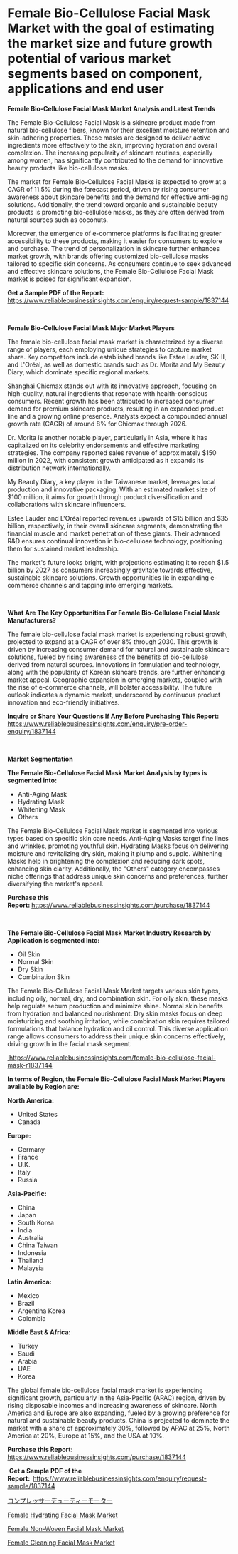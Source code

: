 <p><h1>Female Bio-Cellulose Facial Mask Market with the goal of estimating the market size and future growth potential of various market segments based on component, applications and end user</h1></p><p><strong>Female Bio-Cellulose Facial Mask Market Analysis and Latest Trends</strong></p>
<p><p>The Female Bio-Cellulose Facial Mask is a skincare product made from natural bio-cellulose fibers, known for their excellent moisture retention and skin-adhering properties. These masks are designed to deliver active ingredients more effectively to the skin, improving hydration and overall complexion. The increasing popularity of skincare routines, especially among women, has significantly contributed to the demand for innovative beauty products like bio-cellulose masks.</p><p>The market for Female Bio-Cellulose Facial Masks is expected to grow at a CAGR of 11.5% during the forecast period, driven by rising consumer awareness about skincare benefits and the demand for effective anti-aging solutions. Additionally, the trend toward organic and sustainable beauty products is promoting bio-cellulose masks, as they are often derived from natural sources such as coconuts. </p><p>Moreover, the emergence of e-commerce platforms is facilitating greater accessibility to these products, making it easier for consumers to explore and purchase. The trend of personalization in skincare further enhances market growth, with brands offering customized bio-cellulose masks tailored to specific skin concerns. As consumers continue to seek advanced and effective skincare solutions, the Female Bio-Cellulose Facial Mask market is poised for significant expansion.</p></p>
<p><strong>Get a Sample PDF of the Report:&nbsp;</strong> <a href="https://www.reliablebusinessinsights.com/enquiry/request-sample/1837144?utm_campaign=39&utm_medium=2&utm_source=Github&utm_content=ia&utm_term=10022025&utm_id=female-bio-cellulose-facial-mask">https://www.reliablebusinessinsights.com/enquiry/request-sample/1837144</a></p>
<p>&nbsp;</p>
<p><strong>Female Bio-Cellulose Facial Mask Major Market Players</strong></p>
<p><p>The female bio-cellulose facial mask market is characterized by a diverse range of players, each employing unique strategies to capture market share. Key competitors include established brands like Estee Lauder, SK-II, and L'Oréal, as well as domestic brands such as Dr. Morita and My Beauty Diary, which dominate specific regional markets.</p><p>Shanghai Chicmax stands out with its innovative approach, focusing on high-quality, natural ingredients that resonate with health-conscious consumers. Recent growth has been attributed to increased consumer demand for premium skincare products, resulting in an expanded product line and a growing online presence. Analysts expect a compounded annual growth rate (CAGR) of around 8% for Chicmax through 2026.</p><p>Dr. Morita is another notable player, particularly in Asia, where it has capitalized on its celebrity endorsements and effective marketing strategies. The company reported sales revenue of approximately $150 million in 2022, with consistent growth anticipated as it expands its distribution network internationally.</p><p>My Beauty Diary, a key player in the Taiwanese market, leverages local production and innovative packaging. With an estimated market size of $100 million, it aims for growth through product diversification and collaborations with skincare influencers.</p><p>Estee Lauder and L'Oréal reported revenues upwards of $15 billion and $35 billion, respectively, in their overall skincare segments, demonstrating the financial muscle and market penetration of these giants. Their advanced R&D ensures continual innovation in bio-cellulose technology, positioning them for sustained market leadership.</p><p>The market's future looks bright, with projections estimating it to reach $1.5 billion by 2027 as consumers increasingly gravitate towards effective, sustainable skincare solutions. Growth opportunities lie in expanding e-commerce channels and tapping into emerging markets.</p></p>
<p>&nbsp;</p>
<p><strong>What Are The Key Opportunities For Female Bio-Cellulose Facial Mask Manufacturers?</strong></p>
<p><p>The female bio-cellulose facial mask market is experiencing robust growth, projected to expand at a CAGR of over 8% through 2030. This growth is driven by increasing consumer demand for natural and sustainable skincare solutions, fueled by rising awareness of the benefits of bio-cellulose derived from natural sources. Innovations in formulation and technology, along with the popularity of Korean skincare trends, are further enhancing market appeal. Geographic expansion in emerging markets, coupled with the rise of e-commerce channels, will bolster accessibility. The future outlook indicates a dynamic market, underscored by continuous product innovation and eco-friendly initiatives.</p></p>
<p><strong>Inquire or Share Your Questions If Any Before Purchasing This Report:</strong> <a href="https://www.reliablebusinessinsights.com/enquiry/pre-order-enquiry/1837144?utm_campaign=39&utm_medium=2&utm_source=Github&utm_content=ia&utm_term=10022025&utm_id=female-bio-cellulose-facial-mask">https://www.reliablebusinessinsights.com/enquiry/pre-order-enquiry/1837144</a></p>
<p>&nbsp;</p>
<p><strong>Market Segmentation</strong></p>
<p><strong>The Female Bio-Cellulose Facial Mask Market Analysis by types is segmented into:</strong></p>
<p><ul><li>Anti-Aging Mask</li><li>Hydrating Mask</li><li>Whitening Mask</li><li>Others</li></ul></p>
<p><p>The Female Bio-Cellulose Facial Mask market is segmented into various types based on specific skin care needs. Anti-Aging Masks target fine lines and wrinkles, promoting youthful skin. Hydrating Masks focus on delivering moisture and revitalizing dry skin, making it plump and supple. Whitening Masks help in brightening the complexion and reducing dark spots, enhancing skin clarity. Additionally, the "Others" category encompasses niche offerings that address unique skin concerns and preferences, further diversifying the market's appeal.</p></p>
<p><strong>Purchase this Report:&nbsp;</strong><a href="https://www.reliablebusinessinsights.com/purchase/1837144?utm_campaign=39&utm_medium=2&utm_source=Github&utm_content=ia&utm_term=10022025&utm_id=female-bio-cellulose-facial-mask">https://www.reliablebusinessinsights.com/purchase/1837144</a></p>
<p>&nbsp;</p>
<p><strong>The Female Bio-Cellulose Facial Mask Market Industry Research by Application is segmented into:</strong></p>
<p><ul><li>Oil Skin</li><li>Normal Skin</li><li>Dry Skin</li><li>Combination Skin</li></ul></p>
<p><p>The Female Bio-Cellulose Facial Mask Market targets various skin types, including oily, normal, dry, and combination skin. For oily skin, these masks help regulate sebum production and minimize shine. Normal skin benefits from hydration and balanced nourishment. Dry skin masks focus on deep moisturizing and soothing irritation, while combination skin requires tailored formulations that balance hydration and oil control. This diverse application range allows consumers to address their unique skin concerns effectively, driving growth in the facial mask segment.</p></p>
<p><a href="https://www.reliablebusinessinsights.com/female-bio-cellulose-facial-mask-r1837144?utm_campaign=39&utm_medium=2&utm_source=Github&utm_content=ia&utm_term=10022025&utm_id=female-bio-cellulose-facial-mask">&nbsp;https://www.reliablebusinessinsights.com/female-bio-cellulose-facial-mask-r1837144</a></p>
<p><strong>In terms of Region, the Female Bio-Cellulose Facial Mask Market Players available by Region are:</strong></p>
<p>
    <p> <strong> North America: </strong>
        <ul>
            <li>United States</li>
            <li>Canada</li>
        </ul>
        </p> 
    <p> <strong> Europe: </strong>
        <ul>
            <li>Germany</li>
            <li>France</li>
            <li>U.K.</li>
            <li>Italy</li>
            <li>Russia</li>
        </ul>
        </p> 
    <p> <strong> Asia-Pacific: </strong>
        <ul>
            <li>China</li>
            <li>Japan</li>
            <li>South Korea</li>
            <li>India</li>
            <li>Australia</li>
            <li>China Taiwan</li>
            <li>Indonesia</li>
            <li>Thailand</li>
            <li>Malaysia</li>
        </ul>
        </p> 
    <p> <strong> Latin America: </strong>
        <ul>
            <li>Mexico</li>
            <li>Brazil</li>
            <li>Argentina Korea</li>
            <li>Colombia</li>
        </ul>
        </p> 
    <p> <strong> Middle East & Africa: </strong>
        <ul>
            <li>Turkey</li>
            <li>Saudi</li>
            <li>Arabia</li>
            <li>UAE</li>
            <li>Korea</li>
        </ul>
    </p>
    </p>
<p><p>The global female bio-cellulose facial mask market is experiencing significant growth, particularly in the Asia-Pacific (APAC) region, driven by rising disposable incomes and increasing awareness of skincare. North America and Europe are also expanding, fueled by a growing preference for natural and sustainable beauty products. China is projected to dominate the market with a share of approximately 30%, followed by APAC at 25%, North America at 20%, Europe at 15%, and the USA at 10%.</p></p>
<p><strong>Purchase this Report: </strong><a href="https://www.reliablebusinessinsights.com/purchase/1837144?utm_campaign=39&utm_medium=2&utm_source=Github&utm_content=ia&utm_term=10022025&utm_id=female-bio-cellulose-facial-mask">https://www.reliablebusinessinsights.com/purchase/1837144</a></p>
<p>&nbsp;<strong>Get a Sample PDF of the Report:&nbsp;&nbsp;</strong><a href="https://www.reliablebusinessinsights.com/enquiry/request-sample/1837144?utm_campaign=39&utm_medium=2&utm_source=Github&utm_content=ia&utm_term=10022025&utm_id=female-bio-cellulose-facial-mask">https://www.reliablebusinessinsights.com/enquiry/request-sample/1837144</a></p>
<p><strong></strong></p>
<p><p><a href="https://github.com/mohamedbakry57/Market-Research-Report-List-6/blob/main/993968135995.md?utm_campaign=39&utm_medium=2&utm_source=Github&utm_content=ia&utm_term=10022025&utm_id=female-bio-cellulose-facial-mask">コンプレッサーデューティーモーター</a></p><p><a href="https://github.com/boluluhabeel/Market-Research-Report-List-1/blob/main/female-hydrating-facial-mask-market.md?utm_campaign=39&utm_medium=2&utm_source=Github&utm_content=ia&utm_term=10022025&utm_id=female-bio-cellulose-facial-mask">Female Hydrating Facial Mask Market</a></p><p><a href="https://github.com/tsiteymargat/Market-Research-Report-List-1/blob/main/female-non-woven-facial-mask-market.md?utm_campaign=39&utm_medium=2&utm_source=Github&utm_content=ia&utm_term=10022025&utm_id=female-bio-cellulose-facial-mask">Female Non-Woven Facial Mask Market</a></p><p><a href="https://github.com/domizinassh/Market-Research-Report-List-1/blob/main/female-cleaning-facial-mask-market.md?utm_campaign=39&utm_medium=2&utm_source=Github&utm_content=ia&utm_term=10022025&utm_id=female-bio-cellulose-facial-mask">Female Cleaning Facial Mask Market</a></p></p>